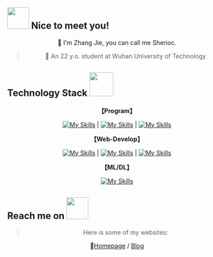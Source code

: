 <h2><img src="https://media.giphy.com/avatars/gonryon/xp3WLnBWBLoI/200h.gif" width="50"> Nice to meet you!</h2>
<div align="center">
💬 I'm Zhang Jie, you can call me Sherioc.

> 🎈 An 22 y.o. student at Wuhan University of Technology
</div>

<h2>Technology Stack <img src="https://media.giphy.com/media/WUlplcMpOCEmTGBtBW/giphy.gif" width="55"></h2>
  
<div align="center">
  
**【Program】**

[![My Skills](https://skillicons.dev/icons?i=java,js,py,cpp&perline=14)](https://skillicons.dev) | [![My Skills](https://skillicons.dev/icons?i=vscode,pycharm,idea&perline=14)](https://skillicons.dev) | [![My Skills](https://skillicons.dev/icons?i=github,linux&perline=14)](https://skillicons.dev)

**【Web-Develop】**

[![My Skills](https://skillicons.dev/icons?i=html,css,sass,vue,react,nodejs&perline=14&theme=dark)](https://skillicons.dev) | [![My Skills](https://skillicons.dev/icons?i=spring,flask,django,mysql,mongodb&perline=14&theme=dark)](https://skillicons.dev) | [![My Skills](https://skillicons.dev/icons?i=docker,electron,git&perline=14&theme=dark)](https://skillicons.dev)


**【ML/DL】**

[![My Skills](https://skillicons.dev/icons?i=sklearn,pytorch,tensorflow&perline=14&theme=dark)](https://skillicons.dev)
</div>


<h2>Reach me on <img src="https://media.giphy.com/media/mGcNjsfWAjY5AEZNw6/giphy.gif" width="50"></h2>

<div align="center">
  

> Here is some of my websites:

📃[Homepage](https://www.cnblogs.com/sherioc) / [Blog](https://www.cnblogs.com/sherioc)
</div>

